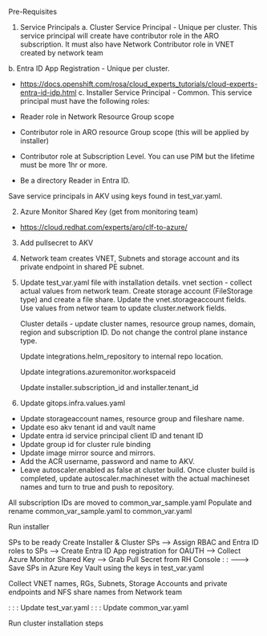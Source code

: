 Pre-Requisites

1. Service Principals
a. Cluster Service Principal - Unique per cluster. This service principal will create have contributor role in the ARO subscription. It must also have Network Contributor role in VNET created by network team

b. Entra ID App Registration - Unique per cluster. 
 - https://docs.openshift.com/rosa/cloud_experts_tutorials/cloud-experts-entra-id-idp.html
c. Installer Service Principal - Common. This service principal must have the following roles:

- Reader role in Network Resource Group scope
- Contributor role in ARO resource Group scope (this will be applied by installer)
- Contributor role at Subscription Level. You can use PIM but the lifetime must be more 1hr or more.
- Be a directory Reader in Entra ID.

Save service principals in AKV using keys found in test_var.yaml.

2. Azure Monitor Shared Key (get from monitoring team)
- https://cloud.redhat.com/experts/aro/clf-to-azure/

3. Add pullsecret to AKV

4. Network team creates VNET, Subnets and storage account and its private endpoint in shared PE subnet.

5. Update test_var.yaml file with installation details.
    vnet section - collect actual values from network team. 
    Create storage account (FileStorage type) and create a file share. Update the vnet.storageaccount fields. 
    Use values from networ team to update cluster.network fields.

    Cluster details - update cluster names, resource group names, domain, region and subscription ID. Do not change the control plane instance type.

    Update integrations.helm_repository to internal repo location.

    Update integrations.azuremonitor.workspaceid

    Update installer.subscription_id and installer.tenant_id

6. Update gitops.infra.values.yaml
  - Update storageaccount names, resource group and fileshare name.
  - Update eso akv tenant id and vault name
  - Update entra id service principal client ID and tenant ID
  - Update group id for cluster rule binding
  - Update image mirror source and mirrors.
  - Add the ACR username, password and name to AKV.
  - Leave autoscaler.enabled as false at cluster build. Once cluster build is completed, update autoscaler.machineset with the actual machineset names and turn to true and push to repository.

All subscription IDs are moved to common_var_sample.yaml
Populate and rename common_var_sample.yaml to common_var.yaml

Run installer

SPs to be ready
Create Installer & Cluster SPs --> 
Assign RBAC and Entra ID roles to SPs --> 
Create Entra ID App registration for OAUTH --> 
Collect Azure Monitor Shared Key --> 
Grab Pull Secret from RH Console
:
:
---> Save SPs in Azure Key Vault using the keys in test_var.yaml

Collect VNET names, RGs, Subnets, Storage Accounts and private endpoints and NFS share names from Network team

:
:
:
Update test_var.yaml
:
:
:
Update common_var.yaml

Run cluster installation steps